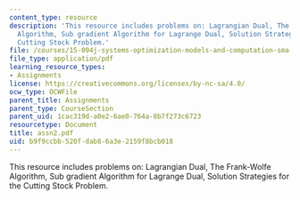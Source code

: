 ```yaml
---
content_type: resource
description: 'This resource includes problems on: Lagrangian Dual, The Frank-Wolfe
  Algorithm, Sub gradient Algorithm for Lagrange Dual, Solution Strategies for the
  Cutting Stock Problem.'
file: /courses/15-094j-systems-optimization-models-and-computation-sma-5223-spring-2004/b9f9ccbb520fdab86a3e2159f8bcb018_assn2.pdf
file_type: application/pdf
learning_resource_types:
- Assignments
license: https://creativecommons.org/licenses/by-nc-sa/4.0/
ocw_type: OCWFile
parent_title: Assignments
parent_type: CourseSection
parent_uid: 1cac319d-a0e2-6ae0-764a-8b7f273c6723
resourcetype: Document
title: assn2.pdf
uid: b9f9ccbb-520f-dab8-6a3e-2159f8bcb018
---
```

This resource includes problems on: Lagrangian Dual, The Frank-Wolfe Algorithm, Sub gradient Algorithm for Lagrange Dual, Solution Strategies for the Cutting Stock Problem.